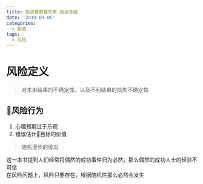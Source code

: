 ```yaml
---
title: 投资最重要的事 阅读总结
date: '2019-09-05'
categories:
  - 投资
tags:
  - 风险
---
```


# 风险定义  
> 对未来结果的不确定性，以及不利结果的损失不确定性

## 风险行为
1. 心理预期过于乐观
2. 错误估计目标的价值

> 随机漫步的傻瓜

这一本书提到人们经常将偶然的成功事件归为必然，那么偶然的成功人士的经验不可信  
在风险问题上，风险只要存在，根据随机性那么必然会发生

